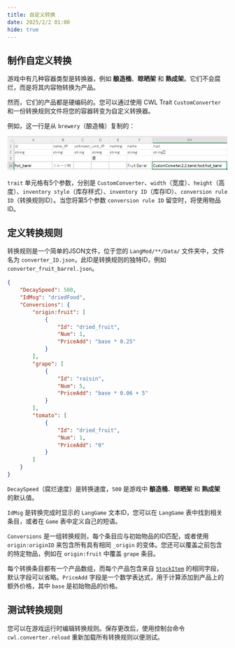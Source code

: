 ```yaml
---
title: 自定义转换
date: 2025/2/2 01:00
hide: true
---
```


## 制作自定义转换

游戏中有几种容器类型是转换器，例如 **酿造桶**、**晾晒架** 和 **熟成架**。它们不会腐烂，而是将其内容物转换为产品。

然而，它们的产品都是硬编码的。您可以通过使用 CWL Trait `CustomConverter` 和一份转换规则文件将您的容器转变为自定义转换器。

例如，这一行是从 `brewery`（酿造桶）复制的：

![](../../assets/fruit_barrel.png)

`trait` 单元格有5个参数，分别是 `CustomConverter`、`width`（宽度）、`height`（高度）、`inventory style`（库存样式）、`inventory ID`（库存ID）、`conversion rule ID`（转换规则ID）。当您将第5个参数 `conversion rule ID` 留空时，将使用物品ID。

## 定义转换规则

转换规则是一个简单的JSON文件，位于您的 `LangMod/**/Data/` 文件夹中，文件名为 `converter_ID.json`，此ID是转换规则的独特ID，例如 `converter_fruit_barrel.json`。
```json
{
    "DecaySpeed": 500,
    "IdMsg": "driedFood",
    "Conversions": {
        "origin:fruit": [
            {
                "Id": "dried_fruit",
                "Num": 1,
                "PriceAdd": "base * 0.25"
            }
        ],
        "grape": [
            {
                "Id": "raisin",
                "Num": 5,
                "PriceAdd": "base * 0.06 + 5"
            }
        ],
        "tomato": [
            {
                "Id": "dried_fruit",
                "Num": 1,
                "PriceAdd": "0"
            }
        ]
    }
}
```

`DecaySpeed`（腐烂速度）是转换速度，`500` 是游戏中 **酿造桶**、**晾晒架** 和 **熟成架** 的默认值。

`IdMsg` 是转换完成时显示的 `LangGame` 文本ID，您可以在 `LangGame` 表中找到相关条目，或者在 `Game` 表中定义自己的短语。

<LinkCard t="Lang/Game" u="https://docs.google.com/spreadsheets/d/1cje2GHiKwjBd_YLYWqWlddm2YLsYnRiB/edit?gid=1110671768#gid=1110671768" />

`Conversions` 是一组转换规则，每个条目应与初始物品的ID匹配，或者使用 `origin:originID` 来包含所有具有相同 `_origin` 的变体。您还可以覆盖之前包含的特定物品，例如在 `origin:fruit` 中覆盖 `grape` 条目。

每个转换条目都有一个产品数组，而每个产品包含来自 [`StockItem`](../Character%20角色/2_merchant) 的相同字段，默认字段可以省略。`PriceAdd` 字段是一个数学表达式，用于计算添加到产品上的额外价格，其中 `base` 是初始物品的价格。

## 测试转换规则

您可以在游戏运行时编辑转换规则。保存更改后，使用控制台命令 `cwl.converter.reload` 重新加载所有转换规则以便测试。